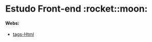 <h1> Estudo Front-end :rocket::moon: </h1>

<h4>Webs:</h4>
<ul>
  <li><a href="tag-html.vercel.app" target="_blank">tags-Html</a></li>
</ul>
